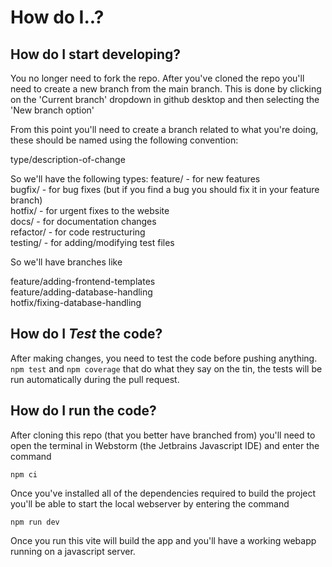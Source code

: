 # How do I..?

## How do I start developing?
You no longer need to fork the repo.
After you've cloned the repo you'll need to create a new branch from the main branch. This is done by clicking on the 'Current branch' dropdown in github desktop and then selecting the 'New branch option'

From this point you'll need to create a branch related to what you're doing, these should be named using the following convention:

type/description-of-change

So we'll have the following types:
feature/ - for new features \
bugfix/ - for bug fixes (but if you find a bug you should fix it in your feature branch) \
hotfix/ - for urgent fixes to the website \
docs/ - for documentation changes \
refactor/ - for code restructuring \
testing/ - for adding/modifying test files

So we'll have branches like

feature/adding-frontend-templates \
feature/adding-database-handling \
hotfix/fixing-database-handling

## How do I _Test_ the code?
After making changes, you need to test the code before pushing anything.
```npm test``` and ```npm coverage``` that do what they say on the tin, the tests will be run automatically during the pull request.

## How do I run the code?
After cloning this repo (that you better have branched from) you'll need to open the terminal in Webstorm (the Jetbrains Javascript IDE) and enter the command

```npm ci```

Once you've installed all of the dependencies required to build the project you'll be able to start the local webserver by entering the command

```npm run dev```

Once you run this vite will build the app and you'll have a working webapp running on a javascript server.